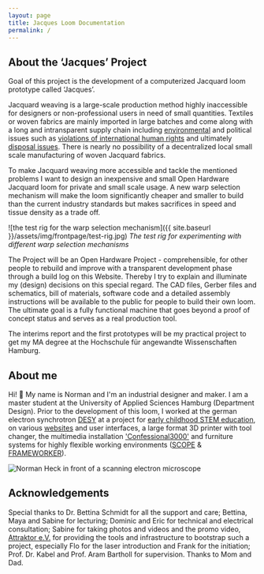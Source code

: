 ```yaml
---
layout: page
title: Jacques Loom Documentation
permalink: /
---
```


## About the ‘Jacques’ Project

Goal of this project is the development of a computerized Jacquard loom prototype called ‘Jacques’.

Jacquard weaving is a large-scale production method highly inaccessible for designers or non-professional users in need of small quantities. Textiles or woven fabrics are mainly imported in large batches and come along with a long and intransparent supply chain including [environmental](https://earth.org/fast-fashions-detrimental-effect-on-the-environment/) and political issues such as [violations of international human rights](https://www.nytimes.com/interactive/2019/11/16/world/asia/china-xinjiang-documents.html) and ultimately [disposal issues](https://www.textilemountainfilm.com/about). There is nearly no possibility of a decentralized local small scale manufacturing of woven Jacquard fabrics.

To make Jacquard weaving more accessible and tackle the mentioned problems I want to design an inexpensive and small Open Hardware Jacquard loom for private and small scale usage. A new warp selection mechanism will make the loom significantly cheaper and smaller to build than the current industry standards but makes sacrifices in speed and tissue density as a trade off.

![the test rig for the warp selection mechanism]({{ site.baseurl }}/assets/img/frontpage/test-rig.jpg)
*The test rig for experimenting with different warp selection mechanisms*

The Project will be an Open Hardware Project - comprehensible, for other people to rebuild and improve with a transparent development phase through a build log on this Website. Thereby I try to explain and illuminate my (design) decisions on this special regard. The CAD files, Gerber files and schematics, bill of materials, software code and a detailed assembly instructions will be available to the public for people to build their own loom. The ultimate goal is a fully functional machine that goes beyond a proof of concept status and serves as a real production tool.

The interims report and the first prototypes will be my practical project to get my MA degree at the Hochschule für angewandte Wissenschaften Hamburg.

## About me


Hi! 👋 My name is Norman and I'm an industrial designer and maker. I am a master student at the University of Applied Sciences Hamburg (Department Design). Prior to the development of this loom, I worked at the german electron synchrotron [DESY](https://www.desy.de/) at a project for [early childhood STEM education](https://www.haus-der-kleinen-forscher.de/de/fortbildungen/paedagogik), on various [websites](https://alpha-alpaka.de/) and user interfaces, a large format 3D printer with tool changer, the multimedia installation ['Confessional3000'](https://www.feinschwarz.net/beichtstuhl3000-eine-kunstinstallation-auf-dem-reeperbahnfestival/) and furniture systems for highly flexible working environments ([SCOPE](https://designforhumannature.de/scope/) & [FRAMEWORKER](https://designforhumannature.de/frameworker/)).

<img class="border-white border-[10px] rounded-md shadow-lg rotate-6 my-12 mx-auto md:mx-2 max-w-[90%] md:max-w-[60%]" src="{{ site.baseurl }}/assets/img/frontpage/norman.jpg" alt="Norman Heck in front of a scanning electron microscope">



## Acknowledgements

Special thanks to Dr. Bettina Schmidt for all the support and care; Bettina, Maya and Sabine for lecturing; Dominic and Eric for technical and electrical consultation; Sabine for taking photos and videos and the promo video, [Attraktor e.V.](https://www.attraktor.org) for providing the tools and infrastructure to bootstrap such a project, especially Flo for the laser introduction and Frank for the initiation; Prof. Dr. Kabel and Prof. Aram Bartholl for supervision. Thanks to Mom and Dad.

